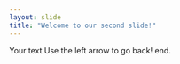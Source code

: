 ```yaml
---
layout: slide
title: "Welcome to our second slide!"
---
```

Your text
Use the left arrow to go back!
end.
